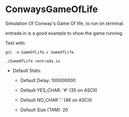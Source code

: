 # ConwaysGameOfLife

Simulation Of Conway's Game Of life, to run on terminal.

entrada.in is a good example to show the game running.

Test with:

```
gcc -o GameOfLife.c GameOfLife

./GameOfLife <entrada.in
```

* Default Stats:

	* Default Delay: 100000000

	* Default YES_CHAR: '#' (35 on ASCII)

	* Default NO_CHAR '.' (46 on ASCII)

	* Default Size (TAM): 20
